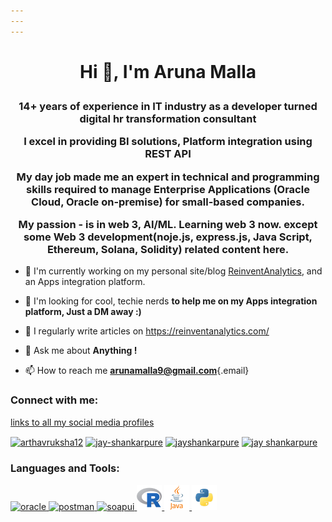 ```yaml
---
---
---
```


<h1 align="center">

Hi 👋, I'm Aruna Malla

</h1>

<h3 align="center">

14+ years of experience in IT industry as a developer turned digital hr transformation consultant

I excel in providing BI solutions, Platform integration using REST API

My day job made me an expert in technical and programming skills required to manage Enterprise Applications (Oracle Cloud, Oracle on-premise) for small-based companies.

My passion - is in web 3, AI/ML. Learning web 3 now. except some Web 3 development(noje.js, express.js, Java Script, Ethereum, Solana, Solidity) related content here.

</h3>

-   🔭 I'm currently working on my personal site/blog [ReinventAnalytics](https://reinventanalytics.com/), and an Apps integration platform.

-   👯 I'm looking for cool, techie nerds **to help me on my Apps integration platform, Just a DM away :)**

-   📝 I regularly write articles on <https://reinventanalytics.com/>

-   💬 Ask me about **Anything !**

-   📫 How to reach me [**arunamalla9\@gmail.com**](mailto:arunamalla9@gmail.com){.email}

<h3 align="left">

Connect with me:

</h3>

<p align="left">

[links to all my social media profiles](bento.me/arunamalla "Contact")

<a href="https://twitter.com/aruna_malla" target="blank"><img src="https://raw.githubusercontent.com/rahuldkjain/github-profile-readme-generator/master/src/images/icons/Social/twitter.svg" alt="arthavruksha12" align="center" height="30" width="40"/></a> <a href="https://linkedin.com/in/arunamalla" target="blank"><img src="https://raw.githubusercontent.com/rahuldkjain/github-profile-readme-generator/master/src/images/icons/Social/linked-in-alt.svg" alt="jay-shankarpure" align="center" height="30" width="40"/></a> <a href="https://instagram.com/arunamalla" target="blank"><img src="https://raw.githubusercontent.com/rahuldkjain/github-profile-readme-generator/master/src/images/icons/Social/instagram.svg" alt="jayshankarpure" align="center" height="30" width="40"/></a> <a href="https://www.youtube.com/c/arunamalla1705" target="blank"><img src="https://raw.githubusercontent.com/rahuldkjain/github-profile-readme-generator/master/src/images/icons/Social/youtube.svg" alt="jay shankarpure" align="center" height="30" width="40"/></a>

</p>

<h3 align="left">

Languages and Tools:

</h3>

<p align="left">

<a href="https://www.oracle.com/human-capital-management/" target="_blank" rel="noreferrer"> <img src="https://avatars.githubusercontent.com/u/4430336" alt="oracle" width="40" height="40"/> </a> <a href="https://postman.com" target="_blank" rel="noreferrer"> <img src="https://www.vectorlogo.zone/logos/getpostman/getpostman-icon.svg" alt="postman" width="40" height="40"/> </a> <a href="https://soapui.org/" target="_blank" rel="noreferrer"> <img src="https://raw.githubusercontent.com/SmartBear/soapui/next/SoapUI-oss-logo.png" alt="soapui" width="40" height="40"/> </a> <a href="https://www.r-project.org/" target="_blank" rel="noreferrer"> <img src="https://raw.githubusercontent.com/github/explore/80688e429a7d4ef2fca1e82350fe8e3517d3494d/topics/r/r.png" alt="r" width="40" height="40"/> </a> <a href="https://www.java.com/en/" target="_blank" rel="noreferrer"> <img src="
https://raw.githubusercontent.com/github/explore/5b3600551e122a3277c2c5368af2ad5725ffa9a1/topics/java/java.png" alt="java" width="40" height="40"/> </a> <a href="https://www.python.org" target="_blank" rel="noreferrer"> <img src="
https://raw.githubusercontent.com/github/explore/80688e429a7d4ef2fca1e82350fe8e3517d3494d/topics/python/python.png" alt="python" width="40" height="40"/> </a>

</p>
